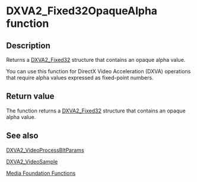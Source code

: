 # DXVA2_Fixed32OpaqueAlpha function

## Description

Returns a [DXVA2_Fixed32](https://learn.microsoft.com/windows/desktop/api/dxva2api/ns-dxva2api-dxva2_fixed32) structure that contains an opaque alpha value.

You can use this function for DirectX Video Acceleration (DXVA) operations that require alpha values expressed as fixed-point numbers.

## Return value

The function returns a [DXVA2_Fixed32](https://learn.microsoft.com/windows/desktop/api/dxva2api/ns-dxva2api-dxva2_fixed32) structure that contains an opaque alpha value.

## See also

[DXVA2_VideoProcessBltParams](https://learn.microsoft.com/windows/desktop/api/dxva2api/ns-dxva2api-dxva2_videoprocessbltparams)

[DXVA2_VideoSample](https://learn.microsoft.com/windows/desktop/api/dxva2api/ns-dxva2api-dxva2_videosample)

[Media Foundation Functions](https://learn.microsoft.com/windows/desktop/medfound/media-foundation-functions)